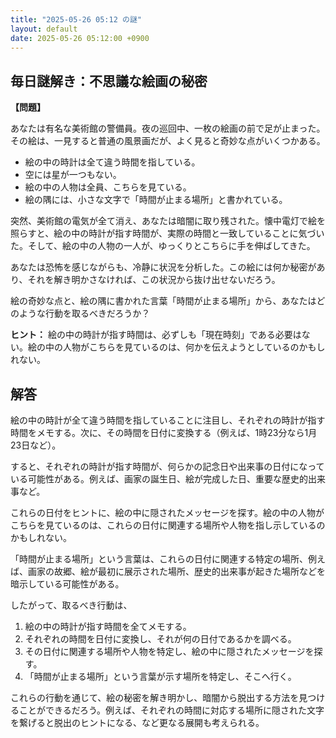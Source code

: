 ```yaml
---
title: "2025-05-26 05:12 の謎"
layout: default
date: 2025-05-26 05:12:00 +0900
---
```

## 毎日謎解き：不思議な絵画の秘密

**【問題】**

あなたは有名な美術館の警備員。夜の巡回中、一枚の絵画の前で足が止まった。その絵は、一見すると普通の風景画だが、よく見ると奇妙な点がいくつかある。

*   絵の中の時計は全て違う時間を指している。
*   空には星が一つもない。
*   絵の中の人物は全員、こちらを見ている。
*   絵の隅には、小さな文字で「時間が止まる場所」と書かれている。

突然、美術館の電気が全て消え、あなたは暗闇に取り残された。懐中電灯で絵を照らすと、絵の中の時計が指す時間が、実際の時間と一致していることに気づいた。そして、絵の中の人物の一人が、ゆっくりとこちらに手を伸ばしてきた。

あなたは恐怖を感じながらも、冷静に状況を分析した。この絵には何か秘密があり、それを解き明かさなければ、この状況から抜け出せないだろう。

絵の奇妙な点と、絵の隅に書かれた言葉「時間が止まる場所」から、あなたはどのような行動を取るべきだろうか？

**ヒント：** 絵の中の時計が指す時間は、必ずしも「現在時刻」である必要はない。絵の中の人物がこちらを見ているのは、何かを伝えようとしているのかもしれない。

## 解答

絵の中の時計が全て違う時間を指していることに注目し、それぞれの時計が指す時間をメモする。次に、その時間を日付に変換する（例えば、1時23分なら1月23日など）。

すると、それぞれの時計が指す時間が、何らかの記念日や出来事の日付になっている可能性がある。例えば、画家の誕生日、絵が完成した日、重要な歴史的出来事など。

これらの日付をヒントに、絵の中に隠されたメッセージを探す。絵の中の人物がこちらを見ているのは、これらの日付に関連する場所や人物を指し示しているのかもしれない。

「時間が止まる場所」という言葉は、これらの日付に関連する特定の場所、例えば、画家の故郷、絵が最初に展示された場所、歴史的出来事が起きた場所などを暗示している可能性がある。

したがって、取るべき行動は、

1.  絵の中の時計が指す時間を全てメモする。
2.  それぞれの時間を日付に変換し、それが何の日付であるかを調べる。
3.  その日付に関連する場所や人物を特定し、絵の中に隠されたメッセージを探す。
4.  「時間が止まる場所」という言葉が示す場所を特定し、そこへ行く。

これらの行動を通じて、絵の秘密を解き明かし、暗闇から脱出する方法を見つけることができるだろう。例えば、それぞれの時間に対応する場所に隠された文字を繋げると脱出のヒントになる、など更なる展開も考えられる。
